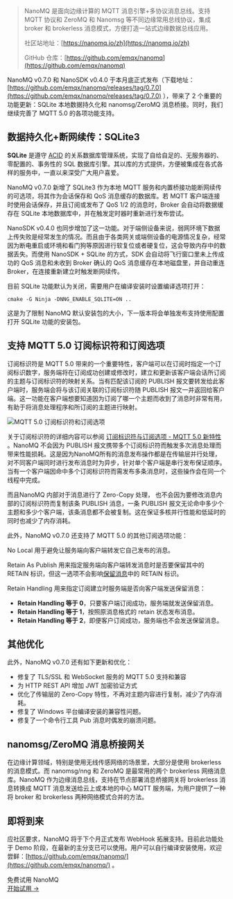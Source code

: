 >NanoMQ 是面向边缘计算的 MQTT 消息引擎+多协议消息总线。支持 MQTT 协议和 ZeroMQ 和 Nanomsg 等不同边缘常用总线协议，集成 broker 和 brokerless 消息模式，方便打造一站式边缘数据总线应用。
>
>社区站地址：[https://nanomq.io/zh](https://nanomq.io/zh) 
>
>GitHub 仓库：[https://github.com/emqx/nanomq](https://github.com/emqx/nanomq) 
>


NanoMQ v0.7.0 和 NanoSDK v0.4.0 于本月底正式发布（下载地址： [https://github.com/emqx/nanomq/releases/tag/0.7.0](https://github.com/emqx/nanomq/releases/tag/0.7.0) ），带来了 2 个重要的功能更新：SQLite 本地数据持久化和 nanomsg/ZeroMQ 消息桥接。同时，我们继续完善了 MQTT 5.0 的各项功能支持。

## 数据持久化+断网续传：SQLite3

**SQLite** 是遵守 [ACID](https://zh.wikipedia.org/wiki/ACID) 的关系数据库管理系统，实现了自给自足的、无服务器的、零配置的、事务性的 SQL 数据库引擎。其以库的方式提供，方便被集成在各式各样的服务中，一直以来深受广大用户喜爱。

NanoMQ v0.7.0 新增了 SQLite3 作为本地 MQTT 服务和内置桥接功能断网续传的可选项，将其作为会话保存和 QoS 消息缓存的数据库。若 MQTT 客户端连接时使用会话保存，并且订阅或发布了 QoS 1/2 的消息时，Broker 会自动将数据缓存在 SQLite 本地数据库中，并在触发定时器时重新进行发布尝试。

NanoSDK v0.4.0 也同步增加了这一功能。对于端侧设备来说，弱网环境下数据上传失败是经常发生的情况。而且由于各类网关或端侧设备的电源情况复杂，经常因为断电重启或环境和看门狗等原因进行软复位或者硬复位，这会导致内存中的数据丢失。而使用 NanoSDK + SQLite 的方式，SDK 会自动将飞行窗口里未上传成功的 QoS 消息和未收到 Broker 确认的 QoS 消息缓存在本地磁盘里，并自动重连 Broker，在连接重新建立时触发断网续传。

目前 SQLite 功能默认为关闭，需要用户在编译安装时设置编译选项打开：

```
cmake -G Ninja -DNNG_ENABLE_SQLITE=ON ..
```

这是为了限制 NanoMQ 默认安装包的大小，下一版本将会单独发布支持使用配置打开 SQLite 功能的安装包。

## 支持 MQTT 5.0 订阅标识符和订阅选项

订阅标识符是 MQTT 5.0 带来的一个重要特性，客户端可以在订阅时指定一个订阅标识数字，服务端将在订阅成功创建或修改时，建立和更新该客户端会话所订阅的主题与订阅标识符的映射关系。当有匹配该订阅的 PUBLISH 报文要转发给此客户端时，服务端会将与该订阅关联的订阅标识符随 PUBLISH 报文一并返回给客户端。这一功能在客户端想要知道因为订阅了哪一个主题而收到了消息时非常有用，有助于将消息处理程序和所订阅的主题进行映射。

![MQTT 5.0 订阅标识符和订阅选项](https://assets.emqx.com/images/e9944e6ff0d9534a4fdebd7dc871a985.png)

关于订阅标识符的详细内容可以参阅 [订阅标识符与订阅选项 - MQTT 5.0 新特性](https://www.emqx.com/zh/blog/subscription-identifier-and-subscription-options) 。NanoMQ 不会因为 PUBLISH 报文携带多个订阅标识符而触发多次消息处理而带来性能损耗。这是因为NanoMQ所有的消息发布操作都是在传输层并行处理，对不同客户端同时进行发布消息时为异步，针对单个客户端是串行发布保证顺序。当有一个客户端因命中多个订阅标识符而需发布多条消息时，这些操作会在同一个线程中完成。

而且NanoMQ 内部对于消息进行了 Zero-Copy 处理， 也不会因为要修改消息内部的订阅标识符而复制该条 PUBLISH 消息，一条 PUBLISH 报文无论命中多少个主题和多少个客户端，该条消息都不会被复制。这在保证多核并行性能和低延时的同时也减少了内存消耗。

此外，NanoMQ v0.7.0 还支持了 MQTT 5.0 的其他订阅选项功能：

No Local 用于避免让服务端向客户端转发它自己发布的消息。

Retain As Publish 用来指定服务端向客户端转发消息时是否要保留其中的 RETAIN 标识，但这一选项不会影响[保留消息](https://www.emqx.com/zh/blog/message-retention-and-message-expiration-interval-of-emqx-mqtt5-broker)中的 RETAIN 标识。

Retain Handling 用来指定订阅建立时服务端是否向客户端发送保留消息：

- **Retain Handling 等于 0**，只要客户端订阅成功，服务端就发送保留消息。
- **Retain Handling 等于 1**，按照原消息格式的 retain 状态发布消息。
- **Retain Handling 等于 2**，即便客户订阅成功，服务端也不会发送保留消息。

## 其他优化

此外，NanoMQ v0.7.0 还有如下更新和优化：

- 修复了 TLS/SSL 和 WebSocket 服务的 MQTT 5.0 支持和兼容
- 为 HTTP REST API 增加 JWT 加密验证方式
- 优化了传输层的 Zero-Copy 特性，不再对主题内容进行复制，减少了内存消耗。
- 修复了 Windows 平台编译安装的兼容性问题。
- 修复了一个命令行工具 Pub 消息时偶发的崩溃问题。

## nanomsg/ZeroMQ 消息桥接网关

在边缘计算领域，特别是使用无线传感网络的场景里，大部分是使用 brokerless 的消息模式。而 nanomsg/nng 和 ZeroMQ 是最常用的两个 brokerless 网络消息库。NanoMQ 作为边缘消息总线，支持在节点部署消息桥接网关将 brokerless 消息转换成 MQTT 消息发送给云上或本地的中心 MQTT 服务端，为用户提供了一种将 broker 和 brokerless 两种网络模式合并的方法。

## 即将到来

应社区要求，NanoMQ 将于下个月正式发布 WebHook 拓展支持。目前此功能处于 Demo 阶段，在最新的主分支已可以使用。用户可以自行编译安装使用，欢迎尝鲜：[https://github.com/emqx/nanomq/](https://github.com/emqx/nanomq/) 。



<section class="promotion">
    <div>
        免费试用 NanoMQ
    </div>
    <a href="https://www.emqx.com/zh/try?product=nanomq" class="button is-gradient px-5">开始试用 →</a >
</section>
